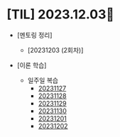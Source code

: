 # [TIL] 2023.12.03📒

* [멘토링 정리]
  * [20231203 (2회차)]
    
* [이론 학습]
  * 일주일 복습
    - [20231127](20231127.md)
    - [20231128](20231128.md)
    - [20231129](20231129.md)
    - [20231130](20231130.md)
    - [20231201](20231201.md)
    - [20231202](20231202.md)
